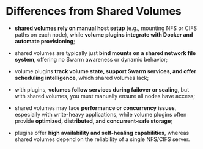 # Differences from Shared Volumes

- **[shared volumes](../../shared/shared.md) rely on manual host setup** (e.g., mounting NFS or CIFS paths on each node), while **volume plugins integrate with Docker and automate provisioning**;
- shared volumes are typically just **bind mounts on a shared network file system**, offering no Swarm awareness or dynamic behavior;
- volume plugins **track volume state, support Swarm services, and offer scheduling intelligence**, which shared volumes lack;
 

- with plugins, **volumes follow services during failover or scaling**, but with shared volumes, you must manually ensure all nodes have access;
- shared volumes may face **performance or concurrency issues**, especially with write-heavy applications, while volume plugins often provide **optimized, distributed, and concurrent-safe storage**;
- plugins offer **high availability and self-healing capabilities**, whereas shared volumes depend on the reliability of a single NFS/CIFS server.
